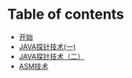 # Table of contents

* [开始](README.md)
* [JAVA探针技术(一)](<README (1).md>)
* [JAVA探针技术（二）](java-tan-zhen-ji-shu-er.md)
* [ASM技术](asm-ji-shu.md)
